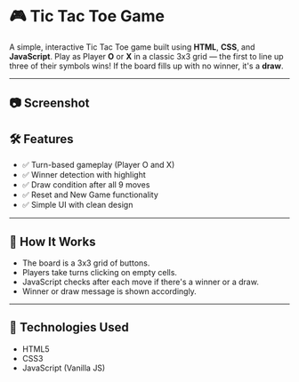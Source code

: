 # 🎮 Tic Tac Toe Game

A simple, interactive Tic Tac Toe game built using **HTML**, **CSS**, and **JavaScript**. Play as Player **O** or **X** in a classic 3x3 grid — the first to line up three of their symbols wins! If the board fills up with no winner, it's a **draw**.

---

## 📷 Screenshot



## 🛠 Features

- ✅ Turn-based gameplay (Player O and X)
- ✅ Winner detection with highlight
- ✅ Draw condition after all 9 moves
- ✅ Reset and New Game functionality
- ✅ Simple UI with clean design

---

## 🧠 How It Works

- The board is a 3x3 grid of buttons.
- Players take turns clicking on empty cells.
- JavaScript checks after each move if there's a winner or a draw.
- Winner or draw message is shown accordingly.

---

## 🧩 Technologies Used

- HTML5
- CSS3
- JavaScript (Vanilla JS)
